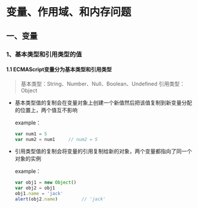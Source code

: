 # 变量、作用域、和内存问题

## 一、变量

### 1、基本类型和引用类型的值

#### 1.1 ECMAScript变量分为基本类型和引用类型

> 基本类型：String、Number、Null、Boolean、Undefined
> 引用类型：Object

+ 基本类型值的复制会在变量对象上创建一个新值然后把该值复制到新变量分配的位置上，两个值互不影响

  example：

  ```javascript
  var num1 = 5
  var num2 = num1     // num2 = 5
  ```

+ 引用类型值的复制会将变量的引用复制给新的对象，两个变量都指向了同一个对象的实例

  example： 

  ```javascript
  var obj1 = new Object()
  var obj2 = obj1
  obj1.name = 'jack'
  alert(obj2.name)         // 'jack'
  ```

  